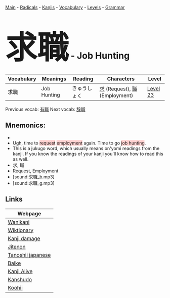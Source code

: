 <style> bigfont {font-size: 100px}</style>
[Main](../README.md) -
[Radicals](../radicals.md) -
[Kanjis](../kanjis.md) -
[Vocabulary](../vocabulary.md) -
[Levels](../levels.md) -
[Grammar](../grammar.md)
# <bigfont> 求職</bigfont> - Job Hunting 

| Vocabulary | Meanings | Reading | Characters | Level |
| --- | --- | --- | --- | --- |
| 求職 | Job Hunting | きゅうしょく |  [求](../kanjis/求.md) (Request), [職](../kanjis/職.md) (Employment) | [Level 23](../levels/wk_level23.md) |

Previous vocab: [有職](有職.md) Next vocab: [辞職](辞職.md) 

## Mnemonics:

* 
* Ugh, time to <span style="background-color:#ffcccb"> request</span> <span style="background-color:#ffcccb"> employment</span> again. Time to go <span style="background-color:#ffcccb"> job hunting</span>.
* This is a jukugo word, which usually means on'yomi readings from the kanji. If you know the readings of your kanji you'll know how to read this as well.
* 求, 職
* Request, Employment
* [sound:求職_b.mp3]
* [sound:求職_g.mp3]


## Links 

| Webpage |
| --- |
| [Wanikani          ](https://www.wanikani.com/kanji/求職) |
| [Wiktionary        ](https://en.wiktionary.org/wiki/求職) |
| [Kanji damage      ](http://www.kanjidamage.com/kanji/search?utf8=✓&q=求職) |
| [Jitenon           ](https://jitenon.com/kanji/求職) |
| [Tanoshii japanese ](https://www.tanoshiijapanese.com/dictionary/kanji.cfm?k=求職) |
| [Baike             ](https://baike.baidu.com/item/求職) |
| [Kanji Alive       ](https://app.kanjialive.com/求職) |
| [Kanshudo          ](https://www.kanshudo.com/searchmn?q=求職) |
| [Koohii            ](https://kanji.koohii.com/study/kanji/求職) |
